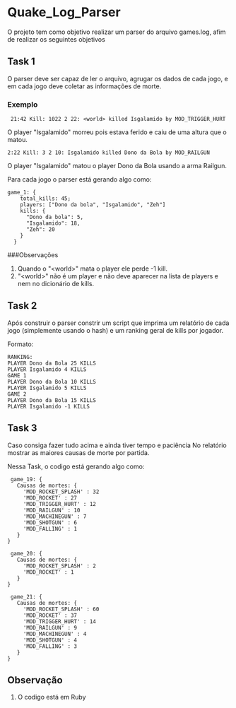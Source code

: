 # Quake_Log_Parser

O projeto tem como objetivo realizar um parser do arquivo games.log, afim de realizar os seguintes objetivos

## Task 1

O parser deve ser capaz de ler o arquivo, agrugar os dados de cada jogo, e em cada jogo deve coletar as informações de morte.

### Exemplo
```
 21:42 Kill: 1022 2 22: <world> killed Isgalamido by MOD_TRIGGER_HURT
```
O player "Isgalamido" morreu pois estava ferido e caiu de uma altura que o matou.

```
2:22 Kill: 3 2 10: Isgalamido killed Dono da Bola by MOD_RAILGUN
```
O player "Isgalamido" matou o player Dono da Bola usando a arma Railgun.

Para cada jogo o parser está gerando algo como:

```
game_1: {
    total_kills: 45;
    players: ["Dono da bola", "Isgalamido", "Zeh"]
    kills: {
      "Dono da bola": 5,
      "Isgalamido": 18,
      "Zeh": 20
    }
  }
```
###Observações
1. Quando o "\<world\>" mata o player ele perde -1 kill.
2. "\<world\>" não é um player e não deve aparecer na lista de players e nem no dicionário de kills.

## Task 2
Após construir o parser constrir um script que imprima um relatório de cada jogo (simplemente usando o hash) e um ranking geral de kills por jogador.

Formato:

```
RANKING:
PLAYER Dono da Bola 25 KILLS
PLAYER Isgalamido 4 KILLS
GAME 1
PLAYER Dono da Bola 10 KILLS
PLAYER Isgalamido 5 KILLS
GAME 2
PLAYER Dono da Bola 15 KILLS
PLAYER Isgalamido -1 KILLS
```

## Task 3
Caso consiga fazer tudo acima e ainda tiver tempo e paciência
No relatório mostrar as maiores causas de morte por partida.

Nessa Task, o codigo está gerando algo como:

```
 game_19: {
   Causas de mortes: {
     'MOD_ROCKET_SPLASH' : 32
     'MOD_ROCKET' : 27
     'MOD_TRIGGER_HURT' : 12
     'MOD_RAILGUN' : 10
     'MOD_MACHINEGUN' : 7
     'MOD_SHOTGUN' : 6
     'MOD_FALLING' : 1
   }
}

 game_20: {
   Causas de mortes: {
     'MOD_ROCKET_SPLASH' : 2
     'MOD_ROCKET' : 1
   }
}

 game_21: {
   Causas de mortes: {
     'MOD_ROCKET_SPLASH' : 60
     'MOD_ROCKET' : 37
     'MOD_TRIGGER_HURT' : 14
     'MOD_RAILGUN' : 9
     'MOD_MACHINEGUN' : 4
     'MOD_SHOTGUN' : 4
     'MOD_FALLING' : 3
   }
}
```
## Observação
1. O codigo está em Ruby
